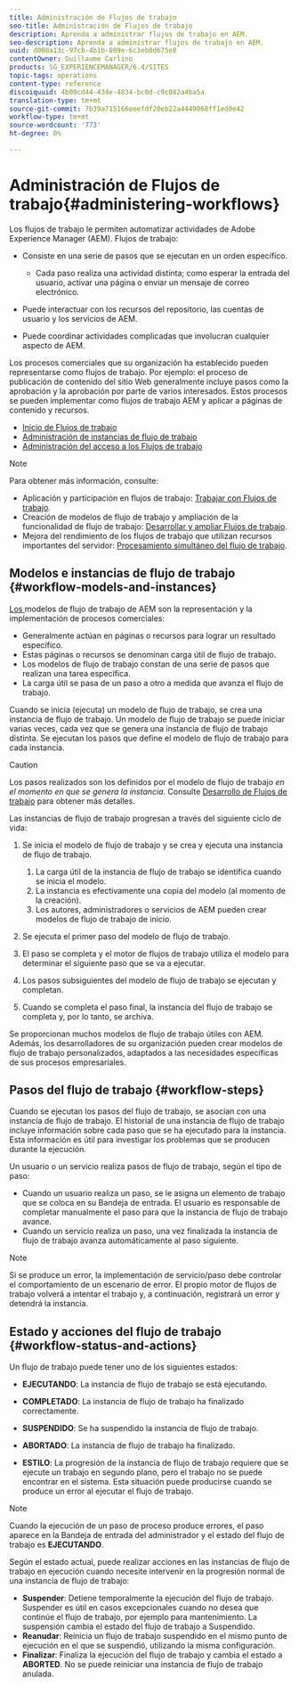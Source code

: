 ```yaml
---
title: Administración de Flujos de trabajo
seo-title: Administración de Flujos de trabajo
description: Aprenda a administrar flujos de trabajo en AEM.
seo-description: Aprenda a administrar flujos de trabajo en AEM.
uuid: d000a13c-97cb-4b1b-809e-6c3eb0d675e8
contentOwner: Guillaume Carlino
products: SG_EXPERIENCEMANAGER/6.4/SITES
topic-tags: operations
content-type: reference
discoiquuid: 4b09cd44-434e-4834-bc0d-c9c082a4ba5a
translation-type: tm+mt
source-git-commit: 7b39a715166eeefdf20eb22a4449068ff1ed0e42
workflow-type: tm+mt
source-wordcount: '773'
ht-degree: 0%

---
```



# Administración de Flujos de trabajo{#administering-workflows}

Los flujos de trabajo le permiten automatizar actividades de Adobe Experience Manager (AEM). Flujos de trabajo:

* Consiste en una serie de pasos que se ejecutan en un orden específico.

   * Cada paso realiza una actividad distinta; como esperar la entrada del usuario, activar una página o enviar un mensaje de correo electrónico.

* Puede interactuar con los recursos del repositorio, las cuentas de usuario y los servicios de AEM.
* Puede coordinar actividades complicadas que involucran cualquier aspecto de AEM.

Los procesos comerciales que su organización ha establecido pueden representarse como flujos de trabajo. Por ejemplo: el proceso de publicación de contenido del sitio Web generalmente incluye pasos como la aprobación y la aprobación por parte de varios interesados. Estos procesos se pueden implementar como flujos de trabajo AEM y aplicar a páginas de contenido y recursos.

* [Inicio de Flujos de trabajo](/help/sites-administering/workflows-starting.md)
* [Administración de instancias de flujo de trabajo](/help/sites-administering/workflows-administering.md)
* [Administración del acceso a los Flujos de trabajo](/help/sites-administering/workflows-managing.md)

>[!NOTE]
>
>Para obtener más información, consulte:
>
>* Aplicación y participación en flujos de trabajo: [Trabajar con Flujos de trabajo](/help/sites-authoring/workflows.md).
>* Creación de modelos de flujo de trabajo y ampliación de la funcionalidad de flujo de trabajo: [Desarrollar y ampliar Flujos de trabajo](/help/sites-developing/workflows.md).
>* Mejora del rendimiento de los flujos de trabajo que utilizan recursos importantes del servidor: [Procesamiento simultáneo del flujo de trabajo](/help/sites-deploying/configuring-performance.md#concurrent-workflow-processing).

>



## Modelos e instancias de flujo de trabajo {#workflow-models-and-instances}

[Los ](/help/sites-developing/workflows.md#model) modelos de flujo de trabajo de AEM son la representación y la implementación de procesos comerciales:

* Generalmente actúan en páginas o recursos para lograr un resultado específico.
* Estas páginas o recursos se denominan carga útil de flujo de trabajo.
* Los modelos de flujo de trabajo constan de una serie de pasos que realizan una tarea específica.
* La carga útil se pasa de un paso a otro a medida que avanza el flujo de trabajo.

Cuando se inicia (ejecuta) un modelo de flujo de trabajo, se crea una instancia de flujo de trabajo. Un modelo de flujo de trabajo se puede iniciar varias veces, cada vez que se genera una instancia de flujo de trabajo distinta. Se ejecutan los pasos que define el modelo de flujo de trabajo para cada instancia.

>[!CAUTION]
>
>Los pasos realizados son los definidos por el modelo de flujo de trabajo *en el momento en que se genera la instancia*. Consulte [Desarrollo de Flujos de trabajo](/help/sites-developing/workflows.md#model) para obtener más detalles.

Las instancias de flujo de trabajo progresan a través del siguiente ciclo de vida:

1. Se inicia el modelo de flujo de trabajo y se crea y ejecuta una instancia de flujo de trabajo.

   1. La carga útil de la instancia de flujo de trabajo se identifica cuando se inicia el modelo.
   1. La instancia es efectivamente una copia del modelo (al momento de la creación).
   1. Los autores, administradores o servicios de AEM pueden crear modelos de flujo de trabajo de inicio.

1. Se ejecuta el primer paso del modelo de flujo de trabajo.
1. El paso se completa y el motor de flujos de trabajo utiliza el modelo para determinar el siguiente paso que se va a ejecutar.
1. Los pasos subsiguientes del modelo de flujo de trabajo se ejecutan y completan.
1. Cuando se completa el paso final, la instancia del flujo de trabajo se completa y, por lo tanto, se archiva.

Se proporcionan muchos modelos de flujo de trabajo útiles con AEM. Además, los desarrolladores de su organización pueden crear modelos de flujo de trabajo personalizados, adaptados a las necesidades específicas de sus procesos empresariales.

## Pasos del flujo de trabajo {#workflow-steps}

Cuando se ejecutan los pasos del flujo de trabajo, se asocian con una instancia de flujo de trabajo. El historial de una instancia de flujo de trabajo incluye información sobre cada paso que se ha ejecutado para la instancia. Esta información es útil para investigar los problemas que se producen durante la ejecución.

Un usuario o un servicio realiza pasos de flujo de trabajo, según el tipo de paso:

* Cuando un usuario realiza un paso, se le asigna un elemento de trabajo que se coloca en su Bandeja de entrada. El usuario es responsable de completar manualmente el paso para que la instancia de flujo de trabajo avance.
* Cuando un servicio realiza un paso, una vez finalizada la instancia de flujo de trabajo avanza automáticamente al paso siguiente.

>[!NOTE]
>
>Si se produce un error, la implementación de servicio/paso debe controlar el comportamiento de un escenario de error. El propio motor de flujos de trabajo volverá a intentar el trabajo y, a continuación, registrará un error y detendrá la instancia.

## Estado y acciones del flujo de trabajo {#workflow-status-and-actions}

Un flujo de trabajo puede tener uno de los siguientes estados:

* **EJECUTANDO**: La instancia de flujo de trabajo se está ejecutando.
* **COMPLETADO**: La instancia de flujo de trabajo ha finalizado correctamente.

* **SUSPENDIDO**: Se ha suspendido la instancia de flujo de trabajo.
* **ABORTADO**: La instancia de flujo de trabajo ha finalizado.
* **ESTILO**: La progresión de la instancia de flujo de trabajo requiere que se ejecute un trabajo en segundo plano, pero el trabajo no se puede encontrar en el sistema. Esta situación puede producirse cuando se produce un error al ejecutar el flujo de trabajo.

>[!NOTE]
>
>Cuando la ejecución de un paso de proceso produce errores, el paso aparece en la Bandeja de entrada del administrador y el estado del flujo de trabajo es **EJECUTANDO**.

Según el estado actual, puede realizar acciones en las instancias de flujo de trabajo en ejecución cuando necesite intervenir en la progresión normal de una instancia de flujo de trabajo:

* **Suspender**: Detiene temporalmente la ejecución del flujo de trabajo. Suspender es útil en casos excepcionales cuando no desea que continúe el flujo de trabajo, por ejemplo para mantenimiento. La suspensión cambia el estado del flujo de trabajo a Suspendido.
* **Reanudar**: Reinicia un flujo de trabajo suspendido en el mismo punto de ejecución en el que se suspendió, utilizando la misma configuración.
* **Finalizar**: Finaliza la ejecución del flujo de trabajo y cambia el estado a  **ABORTED**. No se puede reiniciar una instancia de flujo de trabajo anulada.

